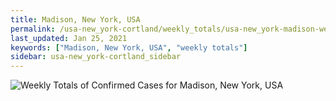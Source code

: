```yaml
---
title: Madison, New York, USA
permalink: /usa-new_york-cortland/weekly_totals/usa-new_york-madison-weekly_totals.html
last_updated: Jan 25, 2021
keywords: ["Madison, New York, USA", "weekly totals"]
sidebar: usa-new_york-cortland_sidebar
---
```


![Weekly Totals of Confirmed Cases for Madison, New York, USA](/covid_tracker/images/graphs/usa-new_york-madison-weekly_totals_graph.png)
